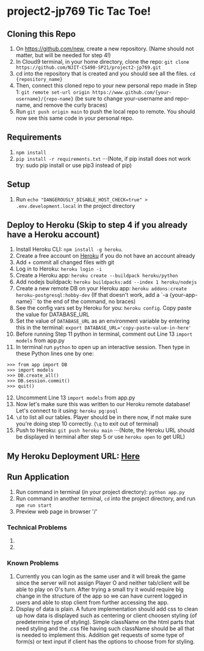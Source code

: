 # project2-jp769 Tic Tac Toe!

## Cloning this Repo
1. On https://github.com/new, create a new repository. (Name should not matter, but will be needed for step 4!)
2. In Cloud9 terminal, in your home directory, clone the repo: `git clone https://github.com/NJIT-CS490-SP21/project2-jp769.git`
3. cd into the repository that is created and you should see all the files. `cd {repository_name}`
4. Then, connect this cloned repo to your new personal repo made in Step 1: `git remote set-url origin https://www.github.com/{your-username}/{repo-name}` (be sure to change your-username and repo-name, and remove the curly braces)
5. Run `git push origin main` to push the local repo to remote. You should now see this same code in your personal repo.

## Requirements
1. `npm install`
2. `pip install -r requirements.txt`
⋅⋅⋅(Note, if pip install does not work try: sudo pip install or use pip3 instead of pip)

## Setup
1. Run `echo "DANGEROUSLY_DISABLE_HOST_CHECK=true" > .env.development.local` in the project directory


## Deploy to Heroku (Skip to step 4 if you already have a Heroku account)
1. Install Heroku CLI: `npm install -g heroku`.
2. Create a free account on [Heroku](https://signup.heroku.com/login) if you do not have an account already
3. Add + commit all changed files with git
4. Log in to Heroku: `heroku login -i`
5. Create a Heroku app: `heroku create --buildpack heroku/python`
6. Add nodejs buildpack: `heroku buildpacks:add --index 1 heroku/nodejs`
7. Create a new remote DB on your Heroku app: `heroku addons:create heroku-postgresql:hobby-dev` (If that doesn't work, add a `-a {your-app-name}`` to the end of the command, no braces)
8. See the config vars set by Heroku for you: `heroku config`. Copy paste the value for DATABASE_URL
9. Set the value of `DATABASE_URL` as an environment variable by entering this in the terminal: `export DATABASE_URL='copy-paste-value-in-here'`
10. Before running Step 11 python in terminal, comment out Line 13 `import models` from app.py
11. In terminal run `python` to open up an interactive session. Then type in these Python lines one by one:

```
>>> from app import DB 
>>> import models 
>>> DB.create_all()
>>> DB.session.commit()
>>> quit()
```
12. Uncomment Line 13 `import models` from app.py
13. Now let's make sure this was written to our Heroku remote database! Let's connect to it using: `heroku pg:psql`
14. `\d` to list all our tables. Player should be in there now, if not make sure you're doing step 10 correctly. (`\q` to exit out of terminal)
15. Push to Heroku: `git push heroku main`
⋅⋅⋅(Note, the Heroku URL should be displayed in terminal after step 5 or use `heroku open` to get URL)
## My Heroku Deployment URL: [Here](https://thawing-eyrie-83157.herokuapp.com/)

## Run Application
1. Run command in terminal (in your project directory): `python app.py`
2. Run command in another terminal, `cd` into the project directory, and run `npm run start`
3. Preview web page in browser '/'

### Technical Problems
1. 
2. 

### Known Problems
1. Currently you can login as the same user and it will break the game since the server will not assign Player O and neither tab/client will be able to play on O's turn. After trying a small try it would require big change in the structure of the app so we can have current logged in users and able to stop client from further accessing the app.
2. Display of data is plain. A future implementation should add css to clean up how data is displayed such as centering or client choosen styling (of predetermine type of styling). Simple className on the html parts that need styling and the .css file having such className should be all that is needed to implement this. Addition get requests of some type of form(s) or text input if client has the options to choose from for styling.